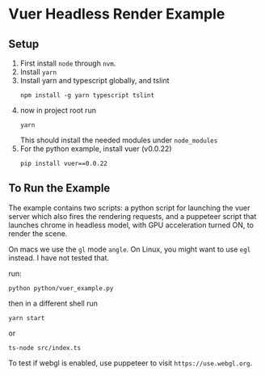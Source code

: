 # Vuer Headless Render Example

## Setup

1. First install `node` through `nvm`.
2. Install `yarn`
3. Install yarn and typescript globally, and tslint
    ```shell
    npm install -g yarn typescript tslint
    ```
4. now in project root run
    ```shell
    yarn
    ```
   This should install the needed modules under `node_modules`
5. For the python example, install vuer (v0.0.22)
    ```shell
    pip install vuer==0.0.22
    ```

## To Run the Example

The example contains two scripts: a python script for launching the vuer server
which also fires the rendering requests, and a puppeteer script that launches
chrome in headless model, with GPU acceleration turned ON, to render the scene.

On macs we use the `gl` mode `angle`. On Linux, you might want to use `egl` 
instead. I have not tested that.

run:
```shell
python python/vuer_example.py
```
then in a different shell run
```shell
yarn start
```
or
```shell
ts-node src/index.ts
```

To test if webgl is enabled, use puppeteer to visit `https://use.webgl.org`.
